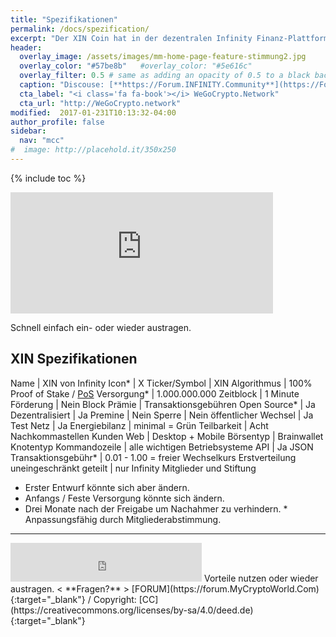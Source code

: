 ```yaml
---
title: "Spezifikationen"
permalink: /docs/spezification/
excerpt: "Der XIN Coin hat in der dezentralen Infinity Finanz-Plattform seine eigene Blockchain."
header:
  overlay_image: /assets/images/mm-home-page-feature-stimmung2.jpg
  overlay_color: "#57be8b"   #overlay_color: "#5e616c"
  overlay_filter: 0.5 # same as adding an opacity of 0.5 to a black background
  caption: "Discouse: [**https://Forum.INFINITY.Community**](https://Forum.INFINITY.Community){:target='_blank'}"
  cta_label: "<i class='fa fa-book'></i> WeGoCrypto.Network"
  cta_url: "http://WeGoCrypto.network"
modified:  2017-01-231T10:13:32-04:00
author_profile: false
sidebar:
  nav: "mcc"
#  image: http://placehold.it/350x250
---
```

{% include toc %}

<iframe class="ktv2" src="https://klicktipp.s3.amazonaws.com/userimages/27858/forms/59923/1dw3zmpxz8zed59.html" 
style="position:relative;display:inline-block;border:none;background:transparent none no-repeat scroll 0 0;margin:0;" width="420" height="194" scrolling="no"></iframe>

Schnell einfach ein- oder wieder austragen.

## XIN Spezifikationen

Name | XIN von Infinity
Icon* | X
Ticker/Symbol | XIN
Algorithmus | 100% Proof of Stake / [PoS](https://en.wikipedia.org/wiki/Proof-of-stake)
Versorgung* | 1.000.000.000
Zeitblock | 1 Minute
Förderung | Nein
Block Prämie | Transaktionsgebühren
Open Source* | Ja
Dezentralisiert | Ja
Premine | Nein
Sperre | Nein
öffentlicher Wechsel | Ja
Test Netz | Ja
Energiebilanz | minimal = Grün
Teilbarkeit | Acht Nachkommastellen
Kunden Web | Desktop + Mobile
Börsentyp | Brainwallet
Knotentyp Kommandozeile | alle wichtigen Betriebsysteme
API | Ja JSON
Transaktionsgebühr* | 0.01 - 1.00 = freier Wechselkurs
Erstverteilung uneingeschränkt geteilt | nur Infinity Mitglieder und Stiftung
* Erster Entwurf könnte sich aber ändern.
* Anfangs / Feste Versorgung könnte sich ändern.
* Drei Monate nach der Freigabe um Nachahmer zu verhindern. * Anpassungsfähig durch Mitgliederabstimmung.

---
<iframe class="ktv2" src="https://klicktipp.s3.amazonaws.com/userimages/27858/forms/59928/1dw8zmpxz8z84a3.html"
style="position:relative;display:inline-block;border:none;background:transparent none no-repeat scroll 0 0;margin:0;" width="306" height="62" scrolling="no"></iframe>
Vorteile nutzen oder wieder austragen.  < **Fragen?** > [FORUM](https://forum.MyCryptoWorld.Com){:target="_blank"} / Copyright: [CC](https://creativecommons.org/licenses/by-sa/4.0/deed.de){:target="_blank"}
